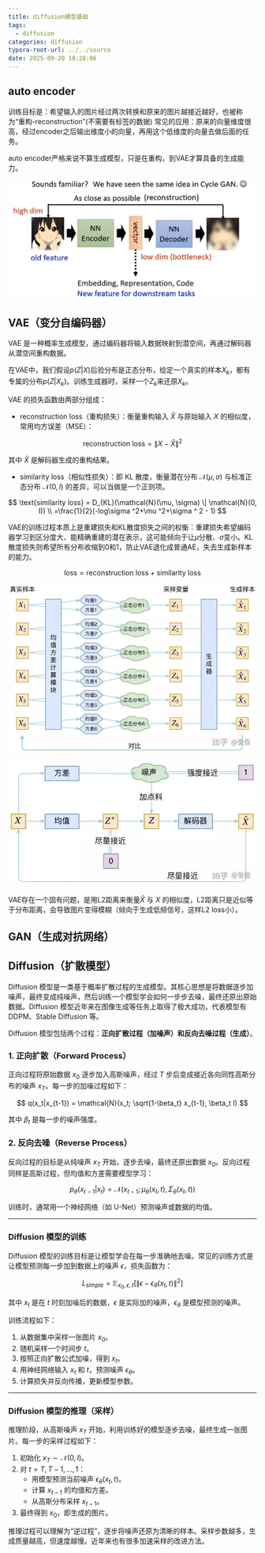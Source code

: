 ```yaml
---
title: diffusion模型基础
tags:
  - diffusion
categories: diffusion
typora-root-url: ../../source
date: 2025-09-20 10:28:06
---
```

## auto encoder


训练目标是：希望输入的图片经过两次转换和原来的图片越接近越好，也被称为“重构-reconstruction”(不需要有标签的数据)
常见的应用：原来的向量维度很高，经过encoder之后输出维度小的向量，再用这个低维度的向量去做后面的任务。

auto encoder严格来说不算生成模型，只是在重构，到VAE才算具备的生成能力。

![img](/images/v2-4fb6ce4972f4f716553b7d256a13c712_1440w.jpg)

## VAE（变分自编码器）

VAE 是一种概率生成模型，通过编码器将输入数据映射到潜空间，再通过解码器从潜空间重构数据。

在VAE中，我们假设$p(Z|X)$后验分布是正态分布，给定一个真实的样本$X_k$，都有专属的分布$p(Z|X_k)$。训练生成器时，采样一个$Z_k$来还原$X_k$。

VAE 的损失函数由两部分组成：

- reconstruction loss（重构损失）：衡量重构输入 $\hat{X}$ 与原始输入 $X$ 的相似度，常用均方误差（MSE）：

$$
\text{reconstruction loss} = \| X - \hat{X} \|^2
$$

其中 $\hat{X}$ 是解码器生成的重构结果。

- similarity loss（相似性损失）：即 KL 散度，衡量潜在分布 $\mathcal{N}(\mu, \sigma)$ 与标准正态分布 $\mathcal{N}(0, I)$ 的差异，可以当做是一个正则项。

$$
\text{similarity loss} = D_{KL}(\mathcal{N}(\mu, \sigma) \| \mathcal{N}(0, I)) \\
=\frac{1}{2}(-log\sigma ^2+\mu ^2+\sigma ^ 2 - 1)
$$

VAE的训练过程本质上是重建损失和KL散度损失之间的权衡：重建损失希望编码器学习到区分度大、能精确重建的潜在表示，这可能倾向于让$\mu$分散、$\sigma$变小。KL散度损失则希望所有分布收缩到0和1，防止VAE退化成普通AE，失去生成新样本的能力。

$$
\text{loss} = \text{reconstruction loss} + \text{similarity loss}
$$

![VAE结构与损失函数](/images/v2-36c7da0b2fe37bd021699532a2cff1e8_1440w.jpg)

![img](/images/v2-784891edddff506ea1670c81767e993c_1440w.jpg)

VAE存在一个固有问题，是用L2距离来衡量$\hat{X}$ 与 $X$ 的相似度，L2距离只是近似等于分布距离，会导致图片变得模糊（倾向于生成低频信号，这样L2 loss小）。

## GAN（生成对抗网络）



## Diffusion（扩散模型）

Diffusion 模型是一类基于概率扩散过程的生成模型。其核心思想是将数据逐步加噪声，最终变成纯噪声，然后训练一个模型学会如何一步步去噪，最终还原出原始数据。Diffusion 模型近年来在图像生成等任务上取得了极大成功，代表模型有 DDPM、Stable Diffusion 等。


Diffusion 模型包括两个过程：**正向扩散过程（加噪声）**和**反向去噪过程（生成）**。

### 1. 正向扩散（Forward Process）

正向过程将原始数据 $x_0$ 逐步加入高斯噪声，经过 $T$ 步后变成接近各向同性高斯分布的噪声 $x_T$。每一步的加噪过程如下：

$$
q(x_t|x_{t-1}) = \mathcal{N}(x_t; \sqrt{1-\beta_t} x_{t-1}, \beta_t I)
$$

其中 $\beta_t$ 是每一步的噪声强度。

### 2. 反向去噪（Reverse Process）

反向过程的目标是从纯噪声 $x_T$ 开始，逐步去噪，最终还原出数据 $x_0$。反向过程同样是高斯过程，但均值和方差需要模型学习：

$$
p_\theta(x_{t-1}|x_t) = \mathcal{N}(x_{t-1}; \mu_\theta(x_t, t), \Sigma_\theta(x_t, t))
$$

训练时，通常用一个神经网络（如 U-Net）预测噪声或数据的均值。

---

### Diffusion 模型的训练

Diffusion 模型的训练目标是让模型学会在每一步准确地去噪。常见的训练方式是让模型预测每一步加到数据上的噪声 $\epsilon$，损失函数为：

$$
L_{simple} = \mathbb{E}_{x_0, \epsilon, t} \left[ \| \epsilon - \epsilon_\theta(x_t, t) \|^2 \right]
$$

其中 $x_t$ 是在 $t$ 时刻加噪后的数据，$\epsilon$ 是实际加的噪声，$\epsilon_\theta$ 是模型预测的噪声。

训练流程如下：

1. 从数据集中采样一张图片 $x_0$。
2. 随机采样一个时间步 $t$。
3. 按照正向扩散公式加噪，得到 $x_t$。
4. 用神经网络输入 $x_t$ 和 $t$，预测噪声 $\epsilon_\theta$。
5. 计算损失并反向传播，更新模型参数。

---

### Diffusion 模型的推理（采样）

推理阶段，从高斯噪声 $x_T$ 开始，利用训练好的模型逐步去噪，最终生成一张图片。每一步的采样过程如下：

1. 初始化 $x_T \sim \mathcal{N}(0, I)$。
2. 对 $t = T, T-1, ..., 1$：
    - 用模型预测当前噪声 $\epsilon_\theta(x_t, t)$。
    - 计算 $x_{t-1}$ 的均值和方差。
    - 从高斯分布采样 $x_{t-1}$。
3. 最终得到 $x_0$，即生成的图片。

推理过程可以理解为“逆过程”，逐步将噪声还原为清晰的样本。采样步数越多，生成质量越高，但速度越慢。近年来也有很多加速采样的改进方法。